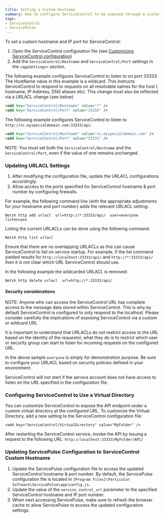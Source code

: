 ```yaml
---
title: Setting a Custom Hostname
summary: How to configure ServiceControl to be exposed through a custom hostname and IP port
tags:
- ServiceControl
- ServicePulse
---
```


To set a custom hostname and IP port for ServiceControl:

1. Open the ServiceControl configuration file (see [Customizing ServiceControl configuration](creating-config-file.md))  
1. Add the `ServiceControl/Hostname` and `ServiceControl/Port` settings in the `<appSettings>` section. 


The following example configures ServiceControl to listen to on port 33333.  The HostName value in this example is a wildcard. This instructs ServiceControl to respond to requests on all resolvable names for the host ( hostname, IP Address, DNS aliases etc). This change must also be reflected via a URLACL change (see below) 

```xml 
<add key="ServiceControl/Hostname" value="*" />
<add key="ServiceControl/Port" value="33333" />
```

The following example configures ServiceControl to listen to `http://sc.myspecialdomain.com:33333/api`:

```xml
<add key="ServiceControl/Hostname" value="sc.myspecialdomain.com" />
<add key="ServiceControl/Port" value="33333" />
```

NOTE: You must set both the `ServiceControl/Hostname` and the `ServiceControl/Port`, even if the value of one remains unchanged.

### Updating URLACL Settings

1. After modifying the configuration file, update the URLACL configurations accordingly. 
1. Allow access to the ports specified for ServiceControl hostname & port number by configuring firewalls.

For example, the following command line (with the appropriate adjustments for your hostname and port number) adds the relevant URLACL setting:  

`Netsh http add urlacl  url=http://*:33333/api/  user=everyone  listen=yes`

Listing the current URLACLs can be done using the following command:    

`Netsh http list urlacl`

Ensure that there are no overlapping URLACLs as this can cause ServiceControl to fail on service startup.  For example, if the list command yielded results for `http://localhost:33333/api/` and `http://*:33333/api/` then it is not clear which URL ServiceControl should use.

In the following example the wildcarded URLACL is removed:

`Netsh http delete urlacl  url=http://*:33333/api/` 

#### Security considerations

NOTE: Anyone who can access the ServiceControl URL has complete access to the message data stored within ServiceControl.  This is why by default ServiceControl is configured to only respond to the localhost.  Please consider carefully the implications of exposing ServiceControl via a custom or wildcard URL

It is important to understand that URLACLs do not restrict access to the URL based on the identity of the requestor, what they do is to restrict which user or security group can start to listen for incoming requests on the configured URL. 

In the above sample `everyone` is simply for demonstration purpose. Be sure to configure your URLACL based on security policies defined in your environment.

ServiceControl will not start if the service account does not have access to listen on the URL specified in the configuration file.


### Configuring ServiceControl to Use a Virtual Directory

You can customize ServiceControl to expose the API endpoint under a custom virtual directory at the configured URL. To customize the Virtual Directory, add a new setting to the ServiceControl configuration file:

`<add key="ServiceControl/VirtualDirectory" value="MyFolder" />`

After restarting the ServiceControl service, invoke the API by issuing a request to the following URL: `http://localhost:33333/MyFolder/API/`

### Updating ServicePulse Configuration to ServiceControl Custom Hostname

1. Update the ServicePulse configuration file to access the updated ServiceControl hostname & port number. By default, the ServicePulse configuration file is located in `[Program Files]\Particular Software\ServicePulse\app\config.js`.
1. Update the value of the `service_control_url` parameter to the specified ServiceControl hostname and IP port number.
1. When next accessing ServicePulse, make sure to refresh the browser cache to allow ServicePulse to access the updated configuration settings. 
